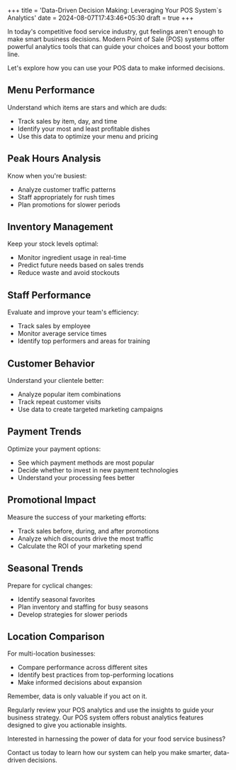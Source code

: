 +++
title = 'Data-Driven Decision Making: Leveraging Your POS System`s Analytics'
date = 2024-08-07T17:43:46+05:30
draft = true
+++

In today's competitive food service industry, gut feelings aren't enough to make smart business decisions. 
Modern Point of Sale (POS) systems offer powerful analytics tools that can guide your choices and boost your bottom line. 

Let's explore how you can use your POS data to make informed decisions.

## Menu Performance

Understand which items are stars and which are duds:

- Track sales by item, day, and time
- Identify your most and least profitable dishes
- Use this data to optimize your menu and pricing

## Peak Hours Analysis

Know when you're busiest:

- Analyze customer traffic patterns
- Staff appropriately for rush times
- Plan promotions for slower periods

## Inventory Management

Keep your stock levels optimal:

- Monitor ingredient usage in real-time
- Predict future needs based on sales trends
- Reduce waste and avoid stockouts

## Staff Performance

Evaluate and improve your team's efficiency:

- Track sales by employee
- Monitor average service times
- Identify top performers and areas for training

## Customer Behavior

Understand your clientele better:

- Analyze popular item combinations
- Track repeat customer visits
- Use data to create targeted marketing campaigns

## Payment Trends

Optimize your payment options:

- See which payment methods are most popular
- Decide whether to invest in new payment technologies
- Understand your processing fees better

## Promotional Impact

Measure the success of your marketing efforts:

- Track sales before, during, and after promotions
- Analyze which discounts drive the most traffic
- Calculate the ROI of your marketing spend

## Seasonal Trends

Prepare for cyclical changes:

- Identify seasonal favorites
- Plan inventory and staffing for busy seasons
- Develop strategies for slower periods

## Location Comparison

For multi-location businesses:

- Compare performance across different sites
- Identify best practices from top-performing locations
- Make informed decisions about expansion

Remember, data is only valuable if you act on it. 

Regularly review your POS analytics and use the insights to guide your business strategy. 
Our POS system offers robust analytics features designed to give you actionable insights. 

Interested in harnessing the power of data for your food service business? 

Contact us today to learn how our system can help you make smarter, data-driven decisions.